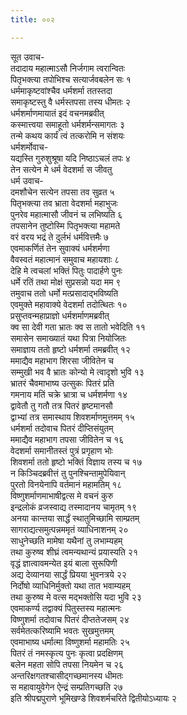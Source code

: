 ```yaml
---
title: ००२

---
```

सूत उवाच-  
तदादाय महात्माऽसौ निर्जगाम त्वरान्वितः  
पितृभक्त्या तपोभिश्च सत्यार्जवबलेन सः १  
धर्ममाकृष्टवांश्चैव धर्मशर्मा ततस्तदा  
समाकृष्टस्तु वै धर्मस्तपसा तस्य धीमतः २  
धर्मशर्माणमायातं इदं वचनमब्रवीत्  
कस्मात्त्वया समाहूतो धर्मशर्मन्समागतः ३  
तन्मे कथय कार्यं त्वं तत्करोमि न संशयः  
धर्मशर्मोवाच-  
यद्यस्ति गुरुशुश्रूषा यदि निष्ठाऽचलं तपः ४  
तेन सत्येन मे धर्म वेदशर्मा स जीवतु  
धर्म उवाच-  
दमशौचेन सत्येन तपसा तव सुव्रत ५  
पितृभक्त्या तव भ्राता वेदशर्मा महाभुजः  
पुनरेव महात्मासौ जीवनं च लभिष्यति ६  
तपसानेन तुष्टोस्मि पितृभक्त्या महामते  
वरं वरय भद्रं ते दुर्लभं धर्मवित्तमैः ७  
एवमाकर्णितं तेन सुवाक्यं धर्मशर्मणा  
वैवस्वतं महात्मानं समुवाच महायशाः ८  
देहि मे त्वचलां भक्तिं पितुः पादार्हणे पुनः  
धर्मे रतिं तथा मोक्षं सुप्रसन्नो यदा मम ९  
तमुवाच ततो धर्मो मत्प्रसादाद्भविष्यति  
एवमुक्ते महावाक्ये वेदशर्मा तदोत्थितः १०  
प्रसुप्तवन्महाप्राज्ञो धर्मशर्माणमब्रवीत्  
क्व सा देवी गता भ्रातः क्व स तातो भवेदिति ११  
समासेन समाख्यातं यथा पित्रा नियोजितः  
समाज्ञाय ततो हृष्टो धर्मशर्मा तमब्रवीत् १२  
ममाद्यैव महाभाग शिरसा जीवितेन च  
सम्मुखी भव वै भ्रातः कोन्यो मे त्वादृशो भुवि १३  
भ्रातरं चैवमाभाष्य उत्सुकः पितरं प्रति  
गमनाय मतिं चक्रे भ्रात्रा च धर्मशर्मणा १४  
द्वावेतौ तु गतौ तत्र पितरं हृष्टमानसौ  
द्वाभ्यां तत्र समास्थाय शिवशर्माणमुत्तमम् १५  
धर्मशर्मा तदोवाच पितरं दीप्तिसंयुतम्  
ममाद्यैव महाभाग तपसा जीवितेन च १६  
वेदशर्मा समानीतस्तं पुत्रं प्रगृहाण भोः  
शिवशर्मा ततो हृष्टो भक्तिं विज्ञाय तस्य च १७  
न किञ्चिदब्रवीत्तं तु पुनश्चिन्तामुपेयिवान्  
पुरतो विनयेनापि वर्तमानं महामतिम् १८  
विष्णुशर्माणमाभाषीद्वत्स मे वचनं कुरु  
इन्द्रलोकं व्रजस्वाद्य तस्मादानय चामृतम् १९  
अनया कान्तया सार्द्धं स्थातुमिच्छामि साम्प्रतम्  
सागराद्यत्समुत्पन्नममृतं व्याधिनाशनम् २०  
साधुनेच्छति मामेषा यथैनां तु लभाम्यहम्  
तथा कुरुष्व शीघ्रं त्वमन्यथान्यं प्रयास्यति २१  
वृद्धं ज्ञात्वावमन्येत इयं बाला सुरूपिणी  
अद्य देव्यानया सार्द्धं प्रियया भुवनत्रये २२  
निर्दोषो व्याधिनिर्मुक्तो यथा तात भवाम्यहम्  
तथा कुरुष्व मे वत्स मद्भक्तोसि यदा भुवि २३  
एवमाकर्ण्य तद्वाक्यं पितुस्तस्य महात्मनः  
विष्णुशर्मा तदोवाच पितरं दीप्ततेजसम् २४  
सर्वमेतत्करिष्यामि भवतः सुखमुत्तमम्  
एवमाभाष्य धर्मात्मा विष्णुशर्मा महामतिः २५  
पितरं तं नमस्कृत्य पुनः कृत्वा प्रदक्षिणम्  
बलेन महता सोपि तपसा नियमेन च २६  
अन्तरिक्षगतश्चासीद्गच्छमानस्य धीमतः  
स महावायुवेगेन ऐन्द्रं सम्प्रतिगच्छति २७  
इति श्रीपद्मपुराणे भूमिखण्डे शिवशर्मचरिते द्वितीयोऽध्यायः २